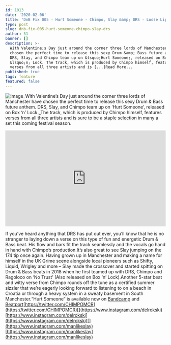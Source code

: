 ```yaml
---
id: 1013
date: '2020-02-06'
title: 'DnB Fix 005 - Hurt Someone - Chimpo, Slay &amp; DRS - Loose Lips'
type: post
slug: dnb-fix-005-hurt-someone-chimpo-slay-drs
author: 51
banner: []
description: >-
  With Valentine;s Day just around the corner three lords of Manchester have
  chosen the perfect time to release this sexy Drum &amp; Bass future anthem.
  DRS, Slay, and Chimpo team up on &lsquo;Hurt Someone;, released on Box
  &lsquo;n; Lock. The track, which is produced by Chimpo himself, features
  verses from all three artists and is [...]Read More...
published: true
tags: feature
featured: false
---
```

![image](../undefined)_With Valentine’s Day just around the corner three lords of Manchester have chosen the perfect time to release this sexy Drum & Bass future anthem. DRS, Slay, and Chimpo team up on ‘Hurt Someone’, released on Box ‘n’ Lock._The track, which is produced by Chimpo himself, features verses from all three artists and is sure to be a staple selection in many a set this coming festival season.

<iframe width='100%' height='300' scrolling='no' frameborder='no' allow='autoplay' src='https://bandcamp.com/EmbeddedPlayer/album=1233719674/size=large/bgcol=ffffff/linkcol=0687f5/tracklist=false/artwork=small/transparent=true/'></iframe>

If you’ve heard anything that DRS has put out ever, you’ll know that he is no stranger to laying down a verse on this type of fun and energetic Drum & Bass beat. His flow and bars fit the track seamlessly and the vocals go hand in hand with Chimpo’s production.It’s also great to see Slay jumping on the 174 tip once again. Having grown up in Manchester and making a name for himself in the UK Grime scene alongside local pioneers such as Shifty, Liquid, Wrigley and more – Slay made the crossover and started spitting on Drum & Bass beats in 2018 when he first teamed up with DRS, Chimpo and Ragoloco on ‘No Trust’ (Also released on Box ‘n’ Lock).Another 5-star beat and witty verse from Chimpo rounds off the tune as a certified summer sizzler that we’re eagerly looking forward to listening to on a beach in Croatia or through a heavy system in a sweaty basement in South Manchester.“Hurt Someone” is available now on [Bandcamp](https://boxnlock.bandcamp.com/) and [Beatport](https://www.beatport.com/track/hurt-someone-original-mix/13033303)[](https://twitter.com/CHIMPOMCR)[https://twitter.com/CHIMPOMCR](https://twitter.com/CHIMPOMCR)[](https://www.instagram.com/delrokski)[https://www.instagram.com/delrokski](https://www.instagram.com/delrokski)[](https://www.instagram.com/manlikeslay)[https://www.instagram.com/manlikeslay](https://www.instagram.com/manlikeslay)